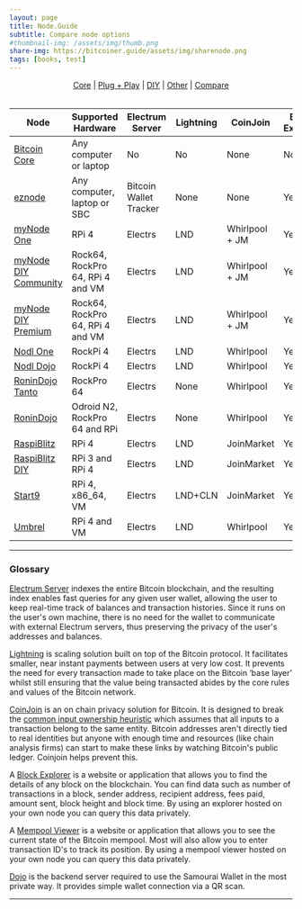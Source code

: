 ```yaml
---
layout: page
title: Node.Guide
subtitle: Compare node options
#thumbnail-img: /assets/img/thumb.png
share-img: https://bitcoiner.guide/assets/img/sharenode.png
tags: [books, test]
---
```


<p align="center">
  <a href="/node/core">Core</a> |
  <a href="/node/pap">Plug + Play</a> |
  <a href="/node/diy">DIY</a> |
  <a href="/node/other">Other</a> |
  <a href="/node/compare">Compare</a>
  <br><br>
</p>

| Node                                          | Supported Hardware               | Electrum Server        | Lightning | CoinJoin       | Block Explorer | Mempool Viewer | Dojo |
| --------------------------------------------- | -------------------------------- | ---------------------- | --------- | -------------- | -------------- | -------------- | ---- |
| [Bitcoin Core](/node/core/)                   | Any computer or laptop           | No                     | No        | None           | No             | No             | No   |
| [eznode](/node/other/#eznode)                 | Any computer, laptop or SBC      | Bitcoin Wallet Tracker | None      | None           | Yes            | Yes            | No   |
| [myNode One](/node/pap/#mynode-one)           | RPi 4                            | Electrs                | LND       | Whirlpool + JM | Yes            | Yes            | Yes  |
| [myNode DIY Community](/node/diy/#mynode)     | Rock64, RockPro 64, RPi 4 and VM | Electrs                | LND       | Whirlpool + JM | Yes            | No             | Yes  |
| [myNode DIY Premium](/node/diy/#mynode)       | Rock64, RockPro 64, RPi 4 and VM | Electrs                | LND       | Whirlpool + JM | Yes            | Yes            | Yes  |
| [Nodl One](/node/pap/#nodl-one)               | RockPi 4                         | Electrs                | LND       | Whirlpool      | Yes            | No             | Yes  |
| [Nodl Dojo](/node/pap/#nodl-dojo)             | RockPi 4                         | Electrs                | LND       | Whirlpool      | Yes            | No             | Yes  |
| [RoninDojo Tanto](/node/pap/#ronindojo-tanto) | RockPro 64                       | Electrs                | None      | Whirlpool      | Yes            | Yes            | Yes  |
| [RoninDojo](h/node/diy/#ronindojo)            | Odroid N2, RockPro 64 and RPi    | Electrs                | None      | Whirlpool      | Yes            | Yes            | Yes  |
| [RaspiBlitz](/node/pap/#raspiblitz)           | RPi 4                            | Electrs                | LND       | JoinMarket     | Yes            | Yes            | No   |
| [RaspiBlitz DIY](/node/diy/#raspiblitz)       | RPi 3 and RPi 4                  | Electrs                | LND       | JoinMarket     | Yes            | Yes            | No   |
| [Start9](/node/pap/#start9-server)            | RPi 4, x86_64, VM                | Electrs                | LND+CLN   | JoinMarket     | Yes            | Yes            | No   |
| [Umbrel](/node/diy/#umbrel)                   | RPi 4 and VM                     | Electrs                | LND       | Whirlpool      | Yes            | Yes            | Yes  |

---

### Glossary

[Electrum Server](https://github.com/romanz/electrs) indexes the entire Bitcoin blockchain, and the resulting index enables fast queries for any given user wallet, allowing the user to keep real-time track of balances and transaction histories. Since it runs on the user's own machine, there is no need for the wallet to communicate with external Electrum servers, thus preserving the privacy of the user's addresses and balances.

[Lightning](/lightning) is scaling solution built on top of the Bitcoin protocol. It facilitates smaller, near instant payments between users at very low cost. It prevents the need for every transaction made to take place on the Bitcoin ‘base layer’ whilst still ensuring that the value being transacted abides by the core rules and values of the Bitcoin network.

[CoinJoin](https://bitcoiner.guide/qna/coinjoin) is an on chain privacy solution for Bitcoin. It is designed to break the [common input ownership heuristic](https://en.bitcoin.it/wiki/Common-input-ownership_heuristic) which assumes that all inputs to a transaction belong to the same entity. Bitcoin addresses aren't directly tied to real identities but anyone with enough time and resources (like chain analysis firms) can start to make these links by watching Bitcoin's public ledger. Coinjoin helps prevent this.

A [Block Explorer](https://explorer.btc21.org/) is a website or application that allows you to find the details of any block on the blockchain. You can find data such as number of transactions in a block, sender address, recipient address, fees paid, amount sent, block height and block time. By using an explorer hosted on your own node you can query this data privately.

A [Mempool Viewer](https://mempool.space) is a website or application that allows you to see the current state of the Bitcoin mempool. Most will also allow you to enter transaction ID's to track its position. By using a mempool viewer hosted on your own node you can query this data privately.

[Dojo](https://samouraiwallet.com/dojo) is the backend server required to use the Samourai Wallet in the most private way. It provides simple wallet connection via a QR scan.

---
